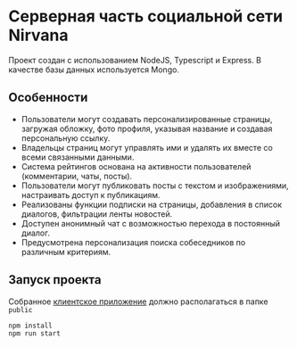 # Серверная часть социальной сети Nirvana
Проект создан с использованием NodeJS, Typescript и Express. В качестве базы данных используется Mongo.
## Особенности
- Пользователи могут создавать персонализированные страницы, загружая обложку, фото профиля, указывая название и создавая персональную ссылку.
- Владельцы страниц могут управлять ими и удалять их вместе со всеми связанными данными.
- Система рейтингов основана на активности пользователей (комментарии, чаты, посты).
- Пользователи могут публиковать посты с текстом и изображениями, настраивать доступ к публикациям.
- Реализованы функции подписки на страницы, добавления в список диалогов, фильтрации ленты новостей.
- Доступен анонимный чат с возможностью перехода в постоянный диалог.
- Предусмотрена персонализация поиска собеседников по различным критериям.

## Запуск проекта
Собранное [клиентское приложение](https://github.com/Ciyoxe/Nirvana_client) должно располагаться в папке `public`
```
npm install
npm run start
```

